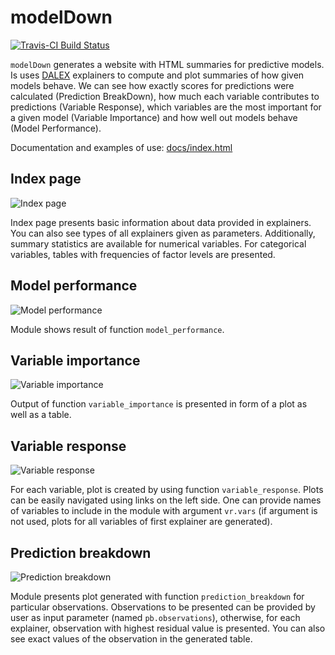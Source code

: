# modelDown

[![Travis-CI Build Status](https://travis-ci.org/kromash/modelDown.svg?branch=master)](https://travis-ci.org/kromash/modelDown)

`modelDown` generates a website with HTML summaries for predictive models.
Is uses [DALEX](https://github.com/pbiecek/DALEX) explainers to compute and plot summaries of how given models behave. We can see how exactly scores for predictions were calculated (Prediction BreakDown), how much each variable contributes to predictions (Variable Response), which variables are the most important for a given model (Variable Importance) and how well out models behave (Model Performance).

Documentation and examples of use: [docs/index.html](https://htmlpreview.github.io/?https://raw.githubusercontent.com/kromash/modelDown/master/docs/index.html)

## Index page

![Index page](https://github.com/MI2DataLab/modelDown/blob/master/misc/index.PNG)

Index page presents basic information about data provided in explainers. You can also see types of all explainers given as parameters. Additionally, summary statistics are available for numerical variables. For categorical variables, tables with frequencies of factor levels are presented.

## Model performance

![Model performance](https://github.com/MI2DataLab/modelDown/blob/master/misc/performance.PNG)

Module shows result of function `model_performance`. 

## Variable importance

![Variable importance](https://github.com/MI2DataLab/modelDown/blob/master/misc/importance.PNG)

Output of function `variable_importance` is presented in form of a plot as well as a table.

## Variable response

![Variable response](https://github.com/MI2DataLab/modelDown/blob/master/misc/response.PNG)

For each variable, plot is created by using function `variable_response`. Plots can be easily navigated using links on the left side. One can provide names of variables to include in the module with argument `vr.vars` (if argument is not used, plots for all variables of first explainer are generated).

## Prediction breakdown

![Prediction breakdown](https://github.com/MI2DataLab/modelDown/blob/master/misc/prediction.PNG)

Module presents plot generated with function `prediction_breakdown` for particular observations. Observations to be presented can be provided by user as input parameter (named `pb.observations`), otherwise, for each explainer, observation with highest residual value is presented. You can also see exact values of the observation in the generated table.
